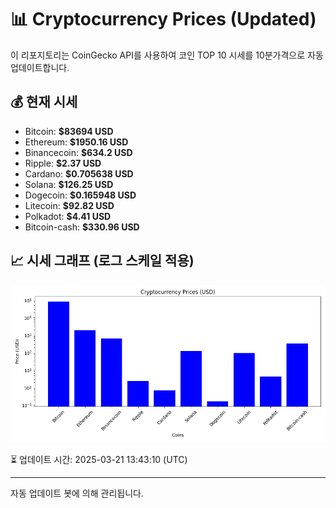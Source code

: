 
# 📊 Cryptocurrency Prices (Updated)

이 리포지토리는 CoinGecko API를 사용하여 코인 TOP 10 시세를 10분가격으로 자동 업데이트합니다.

## 💰 현재 시세
- Bitcoin: **$83694 USD**
- Ethereum: **$1950.16 USD**
- Binancecoin: **$634.2 USD**
- Ripple: **$2.37 USD**
- Cardano: **$0.705638 USD**
- Solana: **$126.25 USD**
- Dogecoin: **$0.165948 USD**
- Litecoin: **$92.82 USD**
- Polkadot: **$4.41 USD**
- Bitcoin-cash: **$330.96 USD**

## 📈 시세 그래프 (로그 스케일 적용)
![Crypto Prices](crypto_prices.png)

⏳ 업데이트 시간: 2025-03-21 13:43:10 (UTC)

---
자동 업데이트 봇에 의해 관리됩니다.
